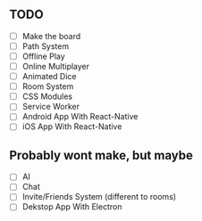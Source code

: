 ## TODO
- [ ] Make the board
- [ ] Path System
- [ ] Offline Play
- [ ] Online Multiplayer
- [ ] Animated Dice
- [ ] Room System
- [ ] CSS Modules
- [ ] Service Worker
- [ ] Android App With React-Native
- [ ] iOS App With React-Native

## Probably wont make, but maybe
- [ ] AI
- [ ] Chat
- [ ] Invite/Friends System (different to rooms)
- [ ] Dekstop App With Electron
